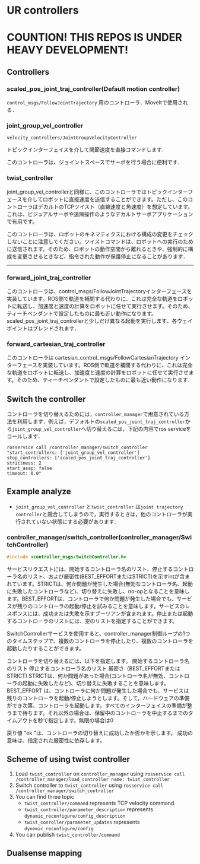 # UR controllers

# COUNTION! THIS REPOS IS UNDER HEAVY DEVELOPMENT!

## Controllers

### scaled_pos_joint_traj_controller(Default motion controller)

`control_msgs/FollowJointTrajectory` 用のコントローラ．MoveItで使用される．

### joint_group_vel_controller

`velocity_controllers/JointGroupVelocityController`

トピックインターフェイスを介して関節速度を直接コマンドします.

このコントローラは、ジョイントスペースでサーボを行う場合に便利です.

### twist_controller

joint_group_vel_controllerと同様に、このコントローラではトピックインターフェースを介してロボットに直接速度を送信することができます。ただし、このコントローラはデカルトのTCPツイスト（直線速度と角速度）を想定しています。これは、ビジュアルサーボや遠隔操作のようなデカルトサーボアプリケーションで有用です。

このコントローラは、ロボットのキネマティクスにおける構成の変更をチェックしないことに注意してください。ツイストコマンドは、ロボットへの実行のために送信されます。そのため、ロボットの動作空間から離れるときや、強制的に構成を変更させるときなど、指令された動作が保護停止になることがあります．

----

### forward_joint_traj_controller

このコントローラは、control_msgs/FollowJointTrajectoryインターフェースを実装しています。ROS側で軌道を補間する代わりに、これは完全な軌道をロボットに転送し、加速度と速度の計算をロボットに任せて実行させます。そのため、ティーチペンダントで設定したものに最も近い動作になります。scaled_pos_joint_traj_controllerと少しだけ異なる起動を実行します．各ウェイポイントはブレンドされます．



### forward_cartesian_traj_controller

このコントローラは cartesian_control_msgs/FollowCartesianTrajectory インターフェースを実装しています。ROS側で軌道を補間する代わりに、これは完全な軌道をロボットに転送し、加速度と速度の計算をロボットに任せて実行させます。そのため、ティーチペンダントで設定したものに最も近い動作になります.



## Switch the controller

コントローラを切り替えるためには，`controller_manager`で用意されている方法を利用します．例えば，デフォルトの`scaled_pos_joint_traj_controller`から`joint_group_vel_controller`へ切り替えるには，下記の内容でros serviceをコールします．

```
rosservice call /controller_manager/switch_controller "start_controllers: ['joint_group_vel_controller']
stop_controllers: ['scaled_pos_joint_traj_controller']
strictness: 2
start_asap: false
timeout: 0.0"
```

## Example analyze

- `joint_group_vel_controller` と`twist_controller` は`joint trajectory controller`と競合してしまうので，実行するときは，他のコントローラが実行されていない状態にする必要があります．



### controller_manager/switch_controller(controller_manager/SwitchController)

```c++
#include <controller_msgs/SwitchController.h>
```



サービスリクエストには、開始するコントローラ名のリスト、停止するコントローラ名のリスト、および厳密性(BEST_EFFORTまたはSTRICT)を示すintが含まれています。STRICTは、何か問題が発生した場合(無効なコントローラ名、起動に失敗したコントローラなど)、切り替えに失敗し、no-opとなることを意味します。BEST_EFFORTは、コントローラで何か問題が発生した場合でも、サービスが残りのコントローラの起動/停止を試みることを意味します。サービスのレスポンスには、成功または失敗を示すブーリアンが含まれます。停止または起動するコントローラのリストには、空のリストを指定することができます。

SwitchControllerサービスを使用すると、controller_manager制御ループの1つのタイムステップで、複数のコントローラを停止したり、複数のコントローラを起動したりすることができます。

コントローラを切り替えるには、以下を指定します。
開始するコントローラ名のリスト
停止するコントローラ名のリスト
厳密さ（BEST_EFFORTまたはSTRICT)
STRICTは、何か問題があった場合(コントローラ名が無効、コントローラの起動に失敗したなど)、切り替えに失敗することを意味します。
BEST_EFFORT は、コントローラに何か問題が発生した場合でも、サービスは残りのコントローラを起動/停止しようとします。そして，ハードウェアの準備ができ次第、コントローラを起動します。すべてのインターフェイスの準備が整うまで待ちます。それ以外の場合は、保留中のコントローラを中止するまでのタイムアウトを秒で指定します。無限の場合は0

戻り値 "ok "は、コントローラの切り替えに成功したか否かを示します。 成功の意味は、指定された厳密性に依存します。

## Scheme of using twist controller

1. Load `twist_controller` on `controller_manager` using `rosservice call /controller_manager/load_controller name: twist_controller`
2. Switch controller to `twist_controller` using `rosservice call /controller_manager/switch_controller`
3. You can find three topic
   - `twist_controller/command` represents TCP velocity command.
   - `twist_controller/parameter_description` represents  `dynamic_reconfigure/config_description`
   - `twist_conroller/parameter_updates` represents `dynemic_reconfigure/config`
4. You can publish `twist_controller/command`

## Dualsense mapping

